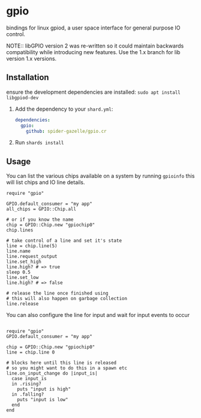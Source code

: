 # gpio

bindings for linux gpiod, a user space interface for general purpose IO control.

NOTE:: libGPIO version 2 was re-written so it could maintain backwards compatibility while introducing new features. Use the 1.x branch for lib version 1.x versions.

## Installation

ensure the development dependencies are installed: `sudo apt install libgpiod-dev`

1. Add the dependency to your `shard.yml`:

   ```yaml
   dependencies:
     gpio:
       github: spider-gazelle/gpio.cr
   ```

2. Run `shards install`

## Usage

You can list the various chips available on a system by running `gpioinfo` this will list chips and IO line details.

```crystal
require "gpio"

GPIO.default_consumer = "my app"
all_chips = GPIO::Chip.all

# or if you know the name
chip = GPIO::Chip.new "gpiochip0"
chip.lines

# take control of a line and set it's state
line = chip.line(5)
line.name
line.request_output
line.set_high
line.high? # => true
sleep 0.5
line.set_low
line.high? # => false

# release the line once finished using
# this will also happen on garbage collection
line.release
```

You can also configure the line for input and wait for input events to occur

```crystal

require "gpio"
GPIO.default_consumer = "my app"

chip = GPIO::Chip.new "gpiochip0"
line = chip.line 0

# blocks here until this line is released
# so you might want to do this in a spawn etc
line.on_input_change do |input_is|
  case input_is
  in .rising?
    puts "input is high"
  in .falling?
    puts "input is low"
  end
end

```
